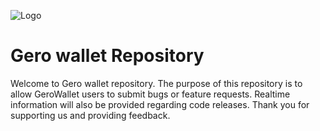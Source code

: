 ![Logo](https://gerowallet.io/assets/img/logo2.ico)

# Gero wallet Repository
Welcome to Gero wallet repository. 
The purpose of this repository is to allow GeroWallet users to submit bugs or feature requests.
Realtime information will also be provided regarding code releases.
Thank you for supporting us and providing feedback.
